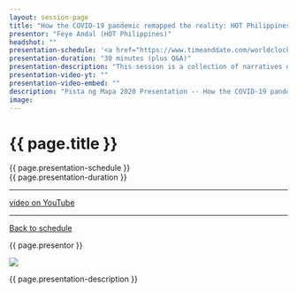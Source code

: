 ```yaml
---
layout: session-page
title: "How the COVID-19 pandemic remapped the reality: HOT Philippines’ field mapping team narratives"
presentor: "Feye Andal (HOT Philippines)"
headshot: ""
presentation-schedule: '<a href="https://www.timeanddate.com/worldclock/fixedtime.html?iso=2020-11-20T06:30:00Z">20 Nov 2020, 14:30 UTC+8</a>'
presentation-duration: "30 minutes (plus Q&A)"
presentation-description: "This session is a collection of narratives of the HOT Philippines’ Field Mapping Team who were collecting data, engaging with stakeholders, and training the local government units during a pandemic. These narratives collectively describe how coronavirus has transformed the field mapping operations for HOT-Philippines’ PhilAWARE project."
presentation-video-yt: ""
presentation-video-embed: ""
description: "Pista ng Mapa 2020 Presentation -- How the COVID-19 pandemic remapped the reality: HOT Philippines’ field mapping team narratives by Feye Andal (HOT Philippines)"
image:
---
```


<h1 class="color-pnm-blue">{{ page.title }}</h1>
<div class="row my-4">
<section class="col-lg-3">
<p class="small">{{ page.presentation-schedule }}<br>
{{ page.presentation-duration }}
</p>
<hr>
<p class="small">
<a href="{{ page.presentation-video-yt }}">video on YouTube</a>
</p>
<hr>
<p class="small"><a href="{{ site.baseurl }}/programme/">Back to schedule</a>
</p>
</section>
<section class="col-lg-9">
<p>{{ page.presentor }}</p>
<img class="img-fluid border border-primary rounded p-2" src="{{ site.baseurl }}/assets/img/site/WFH_Feels_full_bg.png">
<!-- <div class="embed-responsive embed-responsive-16by9">
<embed class="mb-4 embed-responsive-item" src="{{ page.presentation-video-embed }}"> 
</div> -->
<p class="mt-4">{{ page.presentation-description }}
</p>
</section>
</div>